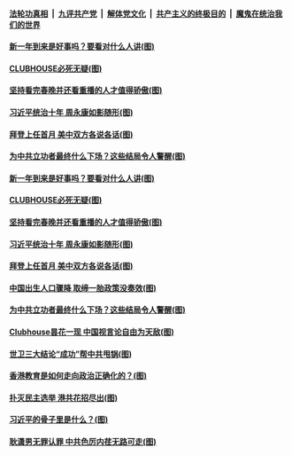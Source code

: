 

####  [法轮功真相](../../../../basic/blob/master/README.md?t=02140801) &nbsp;|&nbsp; [九评共产党](../../../../9ping.md/blob/master/README.md?t=02140801) &nbsp;|&nbsp; [解体党文化](../../../../jtdwh.md/blob/master/README.md?t=02140801)  &nbsp;|&nbsp; [共产主义的终极目的](../../../../gczydzjmd.md/blob/master/README.md?t=02140801) &nbsp;|&nbsp; [魔鬼在统治我们的世界](../../../../mgztzwmdsj.md/blob/master/README.md?t=02140801) 

#### [新一年到来是好事吗？要看对什么人讲(图)](../pages/p4/962384.md?t=02140801) 

#### [CLUBHOUSE必死无疑(图)](../pages/p4/962343.md?t=02140801) 

#### [坚持看完春晚并还看重播的人才值得骄傲(图)](../pages/p4/962341.md?t=02140801) 

#### [习近平统治十年 周永康如影随形(图)](../pages/p4/962342.md?t=02140801) 

#### [拜登上任首月 美中双方各说各话(图)](../pages/p4/962339.md?t=02140801) 

#### [为中共立功者最终什么下场？这些结局令人警醒(图)](../pages/p4/962277.md?t=02140801) 




#### [新一年到来是好事吗？要看对什么人讲(图)](../pages/p4/962384.md?t=02140801) 


#### [CLUBHOUSE必死无疑(图)](../pages/p4/962343.md?t=02140801) 

#### [坚持看完春晚并还看重播的人才值得骄傲(图)](../pages/p4/962341.md?t=02140801) 

#### [习近平统治十年 周永康如影随形(图)](../pages/p4/962342.md?t=02140801) 

#### [拜登上任首月 美中双方各说各话(图)](../pages/p4/962339.md?t=02140801) 

#### [中国出生人口骤降 取缔一胎政策没奏效(图)](../pages/p4/962337.md?t=02140801) 



#### [为中共立功者最终什么下场？这些结局令人警醒(图)](../pages/p4/962277.md?t=02140801) 

#### [Clubhouse昙花一现 中国视言论自由为天敌(图)](../pages/p4/962256.md?t=02140801) 

#### [世卫三大结论“成功”帮中共甩锅(图)](../pages/p4/962252.md?t=02140801) 

#### [香港教育是如何走向政治正确化的？(图)](../pages/p4/962250.md?t=02140801) 

#### [扑灭民主选举 港共花招尽出(图)](../pages/p4/962246.md?t=02140801) 

#### [习近平的骨子里是什么？(图)](../pages/p4/962231.md?t=02140801) 

#### [耿潇男无罪认罪 中共色厉内荏无路可走(图)](../pages/p4/962239.md?t=02140801) 


